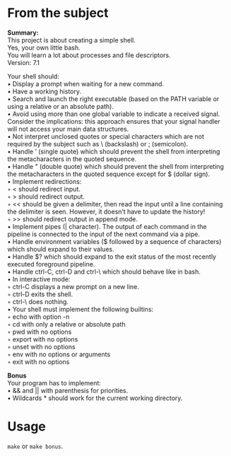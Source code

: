 # From the subject

__Summary:__  
This project is about creating a simple shell.  
Yes, your own little bash.  
You will learn a lot about processes and file descriptors.  
Version: 7.1  

Your shell should:  
• Display a prompt when waiting for a new command.  
• Have a working history.  
• Search and launch the right executable (based on the PATH variable or using a
relative or an absolute path).  
• Avoid using more than one global variable to indicate a received signal. Consider
the implications: this approach ensures that your signal handler will not access your
main data structures.  
• Not interpret unclosed quotes or special characters which are not required by the
subject such as \ (backslash) or ; (semicolon).  
• Handle ’ (single quote) which should prevent the shell from interpreting the metacharacters in the quoted sequence.  
• Handle " (double quote) which should prevent the shell from interpreting the metacharacters in the quoted sequence except for $ (dollar sign).  
• Implement redirections:  
◦ < should redirect input.  
◦ > should redirect output.  
◦ << should be given a delimiter, then read the input until a line containing the
delimiter is seen. However, it doesn’t have to update the history!  
◦ >> should redirect output in append mode.  
• Implement pipes (| character). The output of each command in the pipeline is
connected to the input of the next command via a pipe.  
• Handle environment variables ($ followed by a sequence of characters) which
should expand to their values.  
• Handle $? which should expand to the exit status of the most recently executed
foreground pipeline.  
• Handle ctrl-C, ctrl-D and ctrl-\ which should behave like in bash.  
• In interactive mode:  
◦ ctrl-C displays a new prompt on a new line.  
◦ ctrl-D exits the shell.  
◦ ctrl-\ does nothing.  
• Your shell must implement the following builtins:  
◦ echo with option -n  
◦ cd with only a relative or absolute path  
◦ pwd with no options  
◦ export with no options  
◦ unset with no options  
◦ env with no options or arguments  
◦ exit with no options  

__Bonus__  
Your program has to implement:  
• && and || with parenthesis for priorities.  
• Wildcards * should work for the current working directory.  

# Usage
`make` or `make bonus`.  
